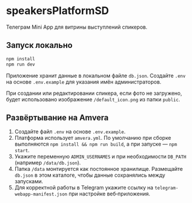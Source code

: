# speakersPlatformSD

Телеграм Mini App для витрины выступлений спикеров.

## Запуск локально

```bash
npm install
npm run dev
```

Приложение хранит данные в локальном файле `db.json`. Создайте `.env` на основе `.env.example` для указания имён администраторов.

При создании или редактировании спикера, если фото не загружено, будет использовано изображение `/default_icon.png` из папки `public`.

## Развёртывание на Amvera

1. Создайте файл `.env` на основе `.env.example`.
2. Платформа использует `amvera.yml`. По умолчанию при сборке выполняются `npm install && npm run build`, а при запуске — `npm start`.
3. Укажите переменную `ADMIN_USERNAMES` и при необходимости `DB_PATH` (например `/data/db.json`).
4. Папка `/data` монтируется как постоянное хранилище. Размещайте `db.json` в этом каталоге, чтобы данные сохранялись между запусками.
5. Для корректной работы в Telegram укажите ссылку на `telegram-webapp-manifest.json` при настройке веб‑приложения.
